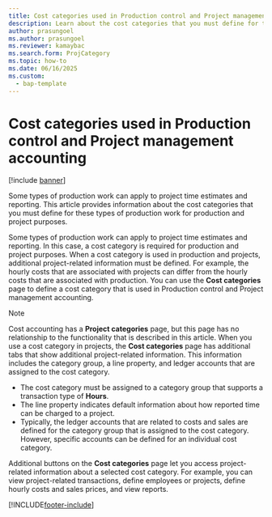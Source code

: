 ```yaml
---
title: Cost categories used in Production control and Project management accounting
description: Learn about the cost categories that you must define for these types of production work for production and project purposes.
author: prasungoel
ms.author: prasungoel
ms.reviewer: kamaybac
ms.search.form: ProjCategory
ms.topic: how-to
ms.date: 06/16/2025
ms.custom: 
  - bap-template
---
```


# Cost categories used in Production control and Project management accounting

[!include [banner](../includes/banner.md)]

Some types of production work can apply to project time estimates and reporting. This article provides information about the cost categories that you must define for these types of production work for production and project purposes.

Some types of production work can apply to project time estimates and reporting. In this case, a cost category is required for production and project purposes. When a cost category is used in production and projects, additional project-related information must be defined. For example, the hourly costs that are associated with projects can differ from the hourly costs that are associated with production. You can use the **Cost categories** page to define a cost category that is used in Production control and Project management accounting.

> [!NOTE]
> Cost accounting has a **Project categories** page, but this page has no relationship to the functionality that is described in this article. When you use a cost category in projects, the **Cost categories** page has additional tabs that show additional project-related information. This information includes the category group, a line property, and ledger accounts that are assigned to the cost category.

- The cost category must be assigned to a category group that supports a transaction type of **Hours**.
- The line property indicates default information about how reported time can be charged to a project.
- Typically, the ledger accounts that are related to costs and sales are defined for the category group that is assigned to the cost category. However, specific accounts can be defined for an individual cost category.

Additional buttons on the **Cost categories** page let you access project-related information about a selected cost category. For example, you can view project-related transactions, define employees or projects, define hourly costs and sales prices, and view reports.

[!INCLUDE[footer-include](../../includes/footer-banner.md)]
